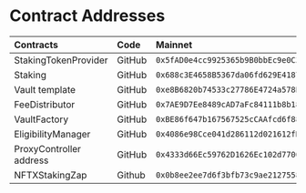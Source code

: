 # Contract Addresses

| **Contracts** | **Code** | **Mainnet** |
| :--- | :--- | :--- |
| StakingTokenProvider | GitHub | `0x5fAD0e4cc9925365b9B0bbEc9e0C3536c0B1a5C7` |
| Staking | GitHub | `0x688c3E4658B5367da06fd629E41879beaB538E37` |
| Vault template | GitHub | `0xe8B6820b74533c27786E4724a578Bfca28D97BD1` |
| FeeDistributor | GitHub | `0x7AE9D7Ee8489cAD7aFc84111b8b185EE594Ae090` |
| VaultFactory | GitHub | `0xBE86f647b167567525cCAAfcd6f881F1Ee558216` |
| EligibilityManager | GitHub | `0x4086e98Cce041d286112d021612fD894cFed94D5` |
| ProxyController address | GitHub | `0x4333d66Ec59762D1626Ec102d7700E64610437Df` |
| NFTXStakingZap | Github | `0x0b8ee2ee7d6f3bfb73c9ae2127558d1172b65fb1` |

